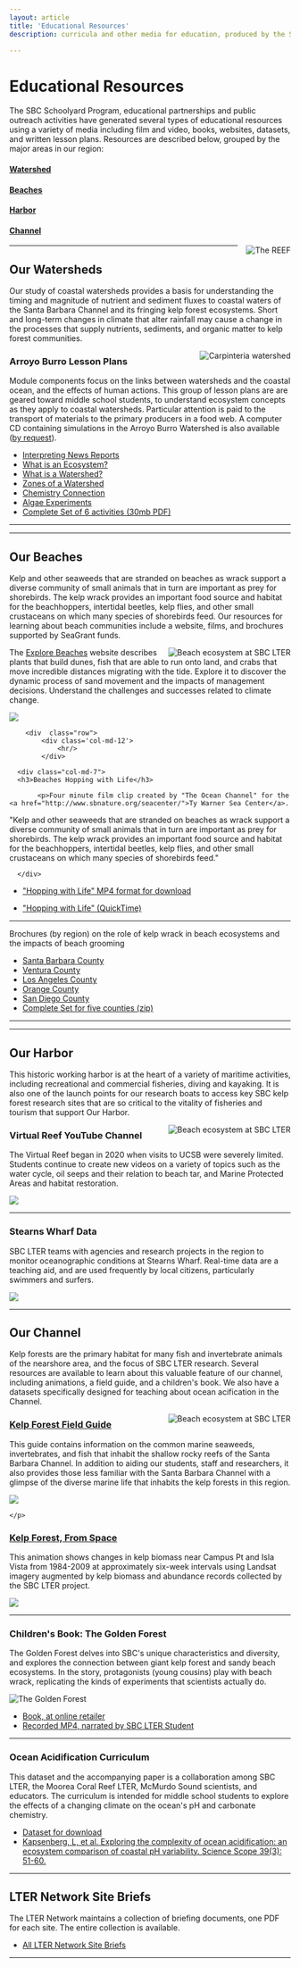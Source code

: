 ```yaml
---
layout: article
title: 'Educational Resources'
description: curricula and other media for education, produced by the SBC LTER

---
```


<h1>Educational Resources</h1>
	
<!-- how to col: individual articles can vary the col widths; for full-width total should = 12. 
	col-md scales up (med to large desktops), and automatically stacks on phones and tablets (within the row). -->

<div id="main-container">
<div  class="row">
  <div class='col-md-8'>
	  <p>The SBC Schoolyard Program, educational partnerships and public outreach activities have generated several types of educational resources using a variety of media including film and video, books, websites, datasets, and written lesson plans. Resources are described below, grouped by the major areas in our region:</p>
	  <div class="row">
		  <div class="col-md-3">
			  <h4><a href="#watershed">Watershed</a></h4>
		  </div>
		  <div class="col-md-3">
			  <h4><a href="#beach">Beaches</a></h4>
		  </div>
		  <div class="col-md-3">
			  <h4><a href="#harbor">Harbor</a></h4>
		  </div>
		  <div class="col-md-3">
			  <h4><a href="#channel">Channel</a></h4>
		  </div>
	  </div>
	</div>
<div class='col-md-4'>
	<img class="img-thumbnail img-responsive img-center" src="/assets/img/education/IMG_0938-REEF-web.png"  alt="The REEF" style="float:right; PADDING-LEFT: 15px" /> 
	
</div>

<div  class="row">
  <div class='col-md-12'>
   <hr/>
  </div>
</div> <!-- close row -->

<!-- watershed 
-------------------------------------------------------------------------------------------------------------------------------------
-->

<div id="watershed" class="row">
    <div class="col-md-7">
		   <h2>Our Watersheds</h2>
		   <p>Our study of coastal watersheds provides a basis for understanding the timing and magnitude of nutrient and sediment fluxes to coastal waters of the Santa Barbara Channel and its fringing kelp forest ecosystems. Short and long-term changes in climate that alter rainfall may cause a change in the processes that supply nutrients, sediments, and organic matter to kelp forest communities. </p>
	   </div>
	   <div class="col-md-5">
		      <p>
		   	   <img class="img-thumbnail img-responsive img-center" src="/assets/img/education/carp_500.jpg"  alt="Carpinteria watershed" style="float:right; PADDING-LEFT: 15px" /> 
		      <!-- photo here beach_sbc-0008 -->
		   </p>
	   </div>
   </div>
   <div class="row">
	   <div class="col-md-1">
		   <!-- this is empty space to indent the lists -->
	   </div>
	      <div class="col-md-7"> 	  
   		  	<h3>Arroyo Burro Lesson Plans</h3>
  		 	<p>Module components focus on the links between watersheds and the coastal ocean, and the effects of human actions.  
			This group of lesson plans are are geared toward middle school students, to understand ecosystem concepts as they apply to coastal watersheds. Particular attention is paid to the transport of materials to the primary producers in a food web. A computer CD containing simulations in the Arroyo Burro Watershed is also available (<a href="mailto:sbclter@msi.ucsb.edu?subject=Request for SBC LTER - Arroyo Burro Virtual Tour CD">by request</a>). 
			</p>
   		</div>
   	 <div class="col-md-4 my-auto">
		 <ul>
			 <li class="margin-above-5">
				 <a href="/external/Outreach/AB_virtualtour/SBCLTER_AB_virtualTour_Interpreting_News_Media.pdf">Interpreting News Reports</a>
			 </li>
			 <li class="margin-above-5">
				 <a href="/external/Outreach/AB_virtualtour/SBCLTER_AB_virtualTour_What_is_an_Ecosystem.pdf">What is an Ecosystem?</a>
			 </li>
			 <li class="margin-above-5">
				 <a href="/external/Outreach/AB_virtualtour/SBCLTER_AB_virtualTour_What_is_a_Watershed.pdf">What is a Watershed?</a>
			 </li>
			 <li class="margin-above-5">
				 <a href="/external/Outreach/AB_virtualtour/SBCLTER_AB_virtualTour_Zones_of_a_Watershed.pdf">Zones of a Watershed</a>
			 </li>
			 <li class="margin-above-5">
				 <a href="/external/Outreach/AB_virtualtour/SBCLTER_AB_virtualTour_Chemistry_Connection.pdf">Chemistry Connection</a>
			 </li>
			 <li class="margin-above-5">
				 <a href="/external/lternet.edu/external/Outreach/AB_virtualtour/SBCLTER_AB_virtualTour_Algae_Experiments.pdf">Algae Experiments</a>
			 </li>
			 <li class="margin-above-5">
				 <a href="/external/Outreach/AB_virtualtour/SBCLTER_AB_virtualTour_6LessonPlans.pdf">Complete Set of 6 activities (30mb PDF)</a>
			 </li>
		 </ul>
	  </div> <!-- closes column -->
	</div> <!-- close row -->
<div  class="row">
            <div class='col-md-12'>
             <hr/>
			 <hr/>
            </div>
</div> <!-- close row -->

<!-- beach 
-------------------------------------------------------------------------------------------------------------------------------------
-->
<div id="beach" class="row">
    <div class="col-md-7">
		   <h2>Our Beaches</h2>
		   <p>Kelp and other seaweeds that are stranded on beaches as wrack support a diverse community of small animals that in turn are important as prey for shorebirds. The kelp wrack provides an important food source and habitat for the beachhoppers, intertidal beetles, kelp flies, and other small crustaceans on which many species of shorebirds feed. Our resources for learning about beach communities include a website, films, and brochures supported by SeaGrant funds.</p>
	   </div>
	   <div class="col-md-5">
		      <p>
		   	   <img class="img-thumbnail img-responsive img-center" src="/assets/img/education/beach_sbc-0008.jpg"  alt="Beach ecosystem at SBC LTER" style="float:right; PADDING-LEFT: 15px" /> 
		      <!-- photo here beach_sbc-0008 -->
		   </p>
	   </div>
   </div>
   
   
<div class="row">
	<div class="col-md-1">
		   <!-- this is empty space to indent the lists -->
	   </div>

   <div class="col-md-7">
   <p>The <a href="https://explorebeaches.msi.ucsb.edu/">Explore Beaches</a> website describes plants that build dunes, fish that are able to run onto land, and crabs that move incredible distances migrating with the tide. Explore it to discover the dynamic process of sand movement and the impacts of management decisions. Understand the challenges and successes  related to climate change.</p>
    
	
	
 
   </div>
   <div class="col-md-4">
	   <p><a href="https://explorebeaches.msi.ucsb.edu/"><img class="img-thumbnail img-responsive img-center" src="/assets/img/education/explore_beaches.png"></a> </p>
	</div>
	</div>
	
		<div  class="row">
			<div class='col-md-12'>
			    <hr/>
			</div>
   
   <div class="row">
   	<div class="col-md-1">
   		   <!-- this is empty space to indent the lists -->
   	   </div>  
   
      <div class="col-md-7">
      <h3>Beaches Hopping with Life</h3>
      
   		   <p>Four minute film clip created by "The Ocean Channel" for the <a href="http://www.sbnature.org/seacenter/">Ty Warner Sea Center</a>.
"Kelp and other seaweeds that are stranded on beaches as wrack support a diverse community of small animals that in turn are important as prey for shorebirds. The kelp wrack provides an important food source and habitat for the beachhoppers, intertidal beetles, kelp flies, and other small crustaceans on which many species of shorebirds feed."</p>
   	  
      </div>
  
   <div class="col-md-4 my-auto">
	   <!--  <img class="img-thumbnail img-responsive img-center float-right" src="/assets/img/education/hopping_w_life.png"  alt="Shorebirds on kelp" /> -->
   <ul>
		<li>
			<a href="/external/Outreach/Beach_Resources/HoppingWithLife_2004.m4v">
				"Hopping with Life" MP4 format for download</a>
		</li>
	</ul>
	<ul>
		<li>
			<a href="/external/Outreach/Beach_Resources/HoppingWithLife_2004.mov">
				"Hopping with Life" (QuickTime)</a>
		</li>
	</ul>
	
</div>
	
	
<div  class="row">
	<div class='col-md-12'>
	    <hr/>
	</div>
</div>


<div class="row">
	<div class="col-md-1">
		   <!-- this is empty space to indent the lists -->
	   </div>

   <div class="col-md-7 my-auto">
   <p>Brochures (by region) on the role of kelp wrack in beach ecosystems and the impacts of beach grooming</p>
</div>
<div class="col-md-4">
	<ul>
		<li class="">
			<a href="/external/Outreach/Beach_Resources/SeaGrant-Dugan_SB.pdf">Santa Barbara County</a>
		</li>
		<li class="">
			<a href="/external/Outreach/Beach_Resources/SeaGrant-Dugan_Ventura.pdf">Ventura County</a>
		</li>
		<li class="">
			<a href="/external/Outreach/Beach_Resources/SeaGrant-Dugan_LA.pdf">Los Angeles County</a>
		</li>
		<li class="">
			<a href="/external/Outreach/Beach_Resources/SeaGrant-Dugan_OC.pdf">Orange County</a>
		</li>
		<li class="">
			<a href="/external/Outreach/Beach_Resources/SeaGrant-Dugan_SD.pdf">San Diego County</a>
		</li>
		<li class="">
			<a href="/external/Outreach/Beach_Resources/SeaGrant_Dugan_socal_counties.zip">Complete Set for five counties (zip)</a>
		</li>
	</ul>
   

</div> <!-- closes column -->
</div> <!-- close row -->


<div  class="row">
            <div class='col-md-12'>
             <hr/>
            </div>
</div> <!-- close row -->


<div class="divider py-1 bg-dark"><hr></div>


<!-- Harbor
-------------------------------------------------------------------------------------------------------------------------------------
-->

<div id="harbor" class="row">
    <div class="col-md-7">
		   <h2>Our Harbor</h2>
		   <p>This historic working harbor is at the heart of a variety of maritime activities, including recreational and commercial fisheries, diving and kayaking.  It is also one of the launch points for our research boats to access key SBC kelp forest research sites that are so critical to the vitality of fisheries and tourism that support Our Harbor.</p>
	   </div>
	   <div class="col-md-5">
		      <p>
		   	   <img class="img-thumbnail img-responsive img-center" src="/assets/img/education/beach_sbc-0008.jpg"  alt="Beach ecosystem at SBC LTER" style="float:right; PADDING-LEFT: 15px" /> 
		      <!-- photo here beach_sbc-0008 -->
		   </p>
	   </div>
   </div>
   
   
<div class="row">
	<div class="col-md-1">
		   <!-- this is empty space to indent the lists -->
	   </div>
   <div class="col-md-7">
   	<h3>Virtual Reef YouTube Channel</h3>
   	<p>The Virtual Reef began in 2020 when visits to UCSB were severely limited. Students continue to create new videos on a variety of topics such as the water cycle, oil seeps and their relation to beach tar, and Marine Protected Areas and habitat restoration. </p>
   </div>
   <div class="col-md-4">
	   <p>
  			<a href="https://www.youtube.com/channel/UCzNC-IK5BNlgY3cZrGrWEqQ" target="offline"><img class="img-thumbnail img-responsive img-center" src="/assets/img/education/virtual_reef_youtube.png"></a>
  		</p>
  </div> <!-- closes column -->
</div> <!-- close row -->
<div  class="row">
	<div class='col-md-12'>
  	   <hr/>
   </div>
</div> <!-- close row -->

   
<div class="row">
	<div class="col-md-1">
		   <!-- this is empty space to indent the lists -->
	   </div>
   <div class="col-md-7">
   	<h3>Stearns Wharf Data</h3>
   	<p>SBC LTER teams with agencies and research projects in the region to monitor oceanographic conditions at Stearns Wharf. Real-time data are a teaching aid, and are used frequently by local citizens, particularly swimmers and surfers.</p>
   </div>
   <div class="col-md-4">
  			<p><a href="{{site.baseurl}}/data/visuals/stearns-wharf"><img class="img-thumbnail img-responsive img-center" src="/assets/img/education/stearns_wharf_data.png"></a> </p>
  </div> <!-- closes column -->
</div> <!-- close row -->
<div  class="row">
	<div class='col-md-12'>
		<hr/>
	</div>
</div> <!-- close row -->





<!-- kelp forest/Reef
-------------------------------------------------------------------------------------------------------------------------------------
-->

<div id="channel"  class="row">
    <div class="col-md-7">
		   <h2>Our Channel</h2>
		   <p>Kelp forests are the primary habitat for many fish and invertebrate animals of the nearshore area, and the focus of SBC LTER research. Several resources are available to learn about this valuable feature of our channel, including animations, a field guide, and a children's book. We also have a datasets specifically designed for teaching about ocean acification in the Channel.</p>
	   </div>
	   <div class="col-md-5">
		      <p>
		   	   <img class="img-thumbnail img-responsive img-center" src="/assets/img/education/beach_sbc-0008.jpg"  alt="Beach ecosystem at SBC LTER" style="float:right; PADDING-LEFT: 15px" /> 
		      <!-- photo here beach_sbc-0008 -->
		   </p>
	   </div>
   </div>
   
 
 <div class="row justify-content-center align-self-center">
 	<div class="col-md-1">
 		   <!-- this is empty space to indent the lists -->
 	   </div>
    <div class="col-md-8 my-auto">
    <h3><a href="{{site.baseurl}}/external/Documents/Publications/FieldGuide.pdf">Kelp Forest Field Guide</a></h3>
    <p>This guide contains information on the common marine seaweeds, invertebrates, and fish that inhabit the shallow rocky reefs of the Santa Barbara Channel. In addition to aiding our students, staff and researchers, it also provides those less familiar with the Santa Barbara Channel with a glimpse of the diverse marine life that inhabits the kelp forests in this region.</p>
    </div>
    <!-- class=my-auto centers text vertically -->
    <div class="col-md-3 my-auto">
 	<p>
		<a href="{{site.baseurl}}/external/Documents/Publications/FieldGuide.pdf" target="offline"><img class="img-thumbnail img-responsive img-center" src="/assets/img/community/field_guide.png"></a>
   		
   	</p>	

   </div> <!-- closes column -->
 </div> <!-- close row -->
 
 
 
 
<div class="row justify-content-center align-self-center">
	<div class="col-md-1">
		   <!-- this is empty space to indent the lists -->
	   </div>
   <div class="col-md-7 my-auto">
   <h3><a href="http://sbc.lternet.edu/external/Reef/Data/kelp_biomass_landsat/ucsb_kelp_ts.mp4" target="offline">Kelp Forest, From Space</a></h3>
   <p>This animation shows changes in kelp biomass near Campus Pt and Isla Vista from 1984-2009 at approximately six-week intervals using Landsat imagery augmented by kelp biomass and abundance records collected by the SBC LTER project.  </p>
   </div>
   <!-- class=my-auto centers text vertically -->
   <div class="col-md-4 my-auto">
	<p>
  			<a href="http://sbc.lternet.edu/external/Reef/Data/kelp_biomass_landsat/ucsb_kelp_ts.mp4" target="offline"><img class="img-thumbnail img-responsive img-center" src="/assets/img/education/kelp_from_space.png"></a>
  	</p>	

  </div> <!-- closes column -->
</div> <!-- close row -->


<div  class="row">
            <div class='col-md-12'>
             <hr/>
            </div>
</div> <!-- close row -->



<div class="row">
	<div class="col-md-1">
		   <!-- this is empty space to indent the lists -->
	   </div>
   <div class="col-md-7">
   <h3>Children's Book: The Golden Forest</h3>
   <div class="row">
	   <div class="col-md-8">
		   <p>The Golden Forest delves into SBC's unique characteristics and diversity, and explores the connection between giant kelp forest and sandy beach ecosystems. In the story, protagonists (young cousins) play with beach wrack, replicating the kinds of experiments that scientists actually do.  </p>
	   </div>
	   <div class="col-md-4 my-auto">
   <img class="img-thumbnail img-responsive img-center float-right" src="/assets/img/education/golden_forest.png"  alt="The Golden Forest" />
</div>
</div>
   </div>
   <div class="col-md-4 my-auto">
   <ul>
  		<li>
  			<a href="https://www.amazon.com/Golden-Forest-Exploring-California-Ecological/dp/163076180X/ref=sr_1_1?crid=3DD8MQ1AZNAX6&dchild=1&keywords=the+golden+forest&qid=1633576654&sprefix=the+golden+forest%2Caps%2C306&sr=8-1" target="offline">Book, at online retailer</a>
  		</li>
  		<li>
  			<a href="{{site.baseurl}}/external/Outreach/Golden_Forest/Golden_Forest_2.0.mp4" target="offline">Recorded MP4, narrated by SBC LTER Student</a>
  		</li>
 	</ul>
  </div> <!-- closes column -->
</div> <!-- close row -->
<div  class="row">
            <div class='col-md-12'>
             <hr/>
            </div>
</div> <!-- close row -->

<div class="row">
	<div class="col-md-1">
		   <!-- this is empty space to indent the lists -->
	   </div>
   <div class="col-md-7">
   <h3>Ocean Acidification Curriculum</h3>
   <p>This dataset and the accompanying paper is a collaboration among SBC LTER, the Moorea Coral Reef LTER, McMurdo Sound scientists, and educators. The curriculum is intended for middle school students to explore the effects of a changing climate on the ocean's pH and carbonate chemistry. </p>
   </div>
   <div class="col-md-4 my-auto">
   <ul>
  		<li>
  			<a href="https://portal.edirepository.org/nis/mapbrowse?scope=knb-lter-sbc&identifier=88" target="offline">Dataset for download</a>
  		</li>
  		<li>
  			<a href="https://doi.org/10.2505/4/ss15_039_03_51" target="offline">Kapsenberg, L, et al. Exploring the complexity of ocean acidification: an ecosystem comparison of coastal pH variability. Science Scope 39(3): 51-60. </a>
  		</li>
 	</ul>
  </div> <!-- closes column -->
</div> <!-- close row -->
<div  class="row">
            <div class='col-md-12'>
             <hr/>
            </div>
</div> <!-- close row -->



<!-- Network 
-------------------------------------------------------------------------------------------------------------------------------------
-->
<div class="row">
   <div class="col-md-8">
   <h2>LTER Network Site Briefs</h2>
   <p>The LTER Network maintains a collection of briefing documents, one PDF for each site. The entire collection is available. 
   </p>
   </div>
   <div class="col-md-4">
   <ul>
  		<li>
  			<a href="https://lternet.edu/lter-site-briefs-2019-2/" target="offline">All LTER Network Site Briefs</a>
  		</li>
  		<!-- <li>
  			<a href="/external/Outreach/SBCKTER_brochure/SBC_brief_FINAL.pdf" target="offline">SBC LTER Site Brief</a>
  		</li> -->
  	</ul>
  </div> <!-- closes column -->
</div> <!-- close row -->
<div  class="row">
            <div class='col-md-12'>
             <hr/>
            </div>
</div> <!-- close row -->

</div>
        
     
